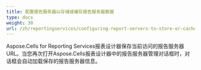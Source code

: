 ```yaml
---
title: 配置报告服务器以存储或缓存报告服务器数据
type: docs
weight: 30
url: /zh/reportingservices/configuring-report-servers-to-store-or-cache-the-report-server-data/
---
```


Aspose.Cells for Reporting Services报表设计器保存当前访问的报告服务器URL。当您再次打开Aspose.Cells报表设计器中的报告服务器管理对话框时，对话框会自动加载保存的报告服务器信息。
